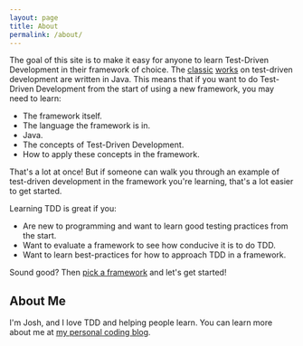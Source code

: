 ```yaml
---
layout: page
title: About
permalink: /about/
---
```


The goal of this site is to make it easy for anyone to learn Test-Driven Development in their framework of choice. The [classic](http://www.amazon.com/Test-Driven-Development-Kent-Beck/dp/0321146530) [works](http://www.informit.com/store/growing-object-oriented-software-guided-by-tests-9780321503626) on test-driven development are written in Java. This means that if you want to do Test-Driven Development from the start of using a new framework, you may need to learn:

- The framework itself.
- The language the framework is in.
- Java.
- The concepts of Test-Driven Development.
- How to apply these concepts in the framework.

That's a lot at once! But if someone can walk you through an example of test-driven development in the framework you're learning, that's a lot easier to get started.

Learning TDD is great if you:

- Are new to programming and want to learn good testing practices from the start.
- Want to evaluate a framework to see how conducive it is to do TDD.
- Want to learn best-practices for how to approach TDD in a framework.

Sound good? Then [pick a framework](/) and let's get started!

## About Me

I'm Josh, and I love TDD and helping people learn. You can learn more about me at [my personal coding blog](https://codingitwrong.com).
